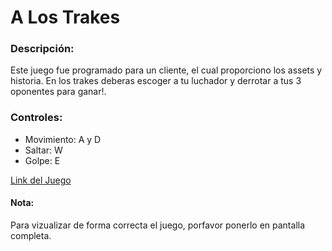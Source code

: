 # A Los Trakes

<h3>Descripción: </h3>
Este juego fue programado para un cliente, el cual proporciono los assets y historia. 
En los trakes deberas escoger a tu luchador y derrotar a tus 3 oponentes para ganar!.

<h3>Controles: </h3>
<ul>
  <li>Movimiento: A y D</li>
  <li>Saltar: W</li>
  <li>Golpe: E</li>
</ul>

<a href="https://tatodesign.itch.io/lostrakes">Link del Juego</a>
<h4>Nota: </h4>
<p>Para vizualizar de forma correcta el juego, porfavor ponerlo en pantalla completa.</p>

